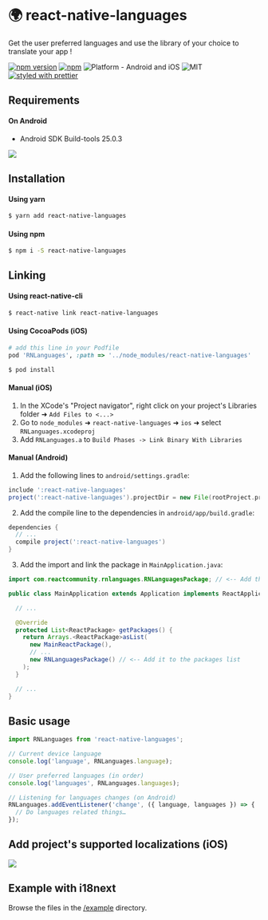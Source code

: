 # 🌍 react-native-languages

Get the user preferred languages and use the library of your choice to translate your app !

[![npm version](https://badge.fury.io/js/react-native-languages.svg)](https://badge.fury.io/js/react-native-languages) [![npm](https://img.shields.io/npm/dt/react-native-languages.svg)](https://www.npmjs.org/package/react-native-languages) ![Platform - Android and iOS](https://img.shields.io/badge/platform-Android%20%7C%20iOS-yellow.svg) ![MIT](https://img.shields.io/dub/l/vibe-d.svg) [![styled with prettier](https://img.shields.io/badge/styled_with-prettier-ff69b4.svg)](https://github.com/prettier/prettier)

## Requirements

#### On Android

* Android SDK Build-tools 25.0.3

![](https://github.com/react-community/react-native-languages/blob/master/docs/android-build-tools.png?raw=true)

## Installation

#### Using yarn

```bash
$ yarn add react-native-languages
```

#### Using npm

```bash
$ npm i -S react-native-languages
```

## Linking

#### Using react-native-cli

```bash
$ react-native link react-native-languages
```

#### Using CocoaPods (iOS)

```ruby
# add this line in your Podfile
pod 'RNLanguages', :path => '../node_modules/react-native-languages'
```

```bash
$ pod install
```

#### Manual (iOS)

1.  In the XCode's "Project navigator", right click on your project's Libraries folder ➜ `Add Files to <...>`
2.  Go to `node_modules` ➜ `react-native-languages` ➜ `ios` ➜ select `RNLanguages.xcodeproj`
3.  Add `RNLanguages.a` to `Build Phases -> Link Binary With Libraries`

#### Manual (Android)

1.  Add the following lines to `android/settings.gradle`:

```gradle
include ':react-native-languages'
project(':react-native-languages').projectDir = new File(rootProject.projectDir, '../node_modules/react-native-languages/android')
```

2.  Add the compile line to the dependencies in `android/app/build.gradle`:

```gradle
dependencies {
  // ...
  compile project(':react-native-languages')
}
```

3.  Add the import and link the package in `MainApplication.java`:

```java
import com.reactcommunity.rnlanguages.RNLanguagesPackage; // <-- Add the RNLanguages import

public class MainApplication extends Application implements ReactApplication {

  // ...

  @Override
  protected List<ReactPackage> getPackages() {
    return Arrays.<ReactPackage>asList(
      new MainReactPackage(),
      // ...
      new RNLanguagesPackage() // <-- Add it to the packages list
    );
  }

  // ...
}
```

## Basic usage

```javascript
import RNLanguages from 'react-native-languages';

// Current device language
console.log('language', RNLanguages.language);

// User preferred languages (in order)
console.log('languages', RNLanguages.languages);

// Listening for languages changes (on Android)
RNLanguages.addEventListener('change', ({ language, languages }) => {
  // Do languages related things…
});
```

## Add project's supported localizations (iOS)

![](https://github.com/react-community/react-native-languages/blob/master/docs/xcode-adding-locales.png?raw=true)

## Example with i18next

Browse the files in the [/example](https://github.com/react-community/react-native-languages/tree/master/example) directory.
